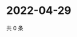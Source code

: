 # 2022-04-29

共 0 条

<!-- BEGIN WEIBO -->
<!-- 最后更新时间 Fri Apr 29 2022 07:13:28 GMT+0800 (China Standard Time) -->

<!-- END WEIBO -->
